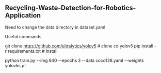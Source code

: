 <h2>Recycling-Waste-Detection-for-Robotics-Application</h2>
Need to change the data directory in dataset.yaml

Useful commands

git clone https://github.com/ultralytics/yolov5 # clone cd yolov5 pip install -r requirements.txt # install

python train.py --img 640 --epochs 3 --data coco128.yaml --weights yolov5s.pt
